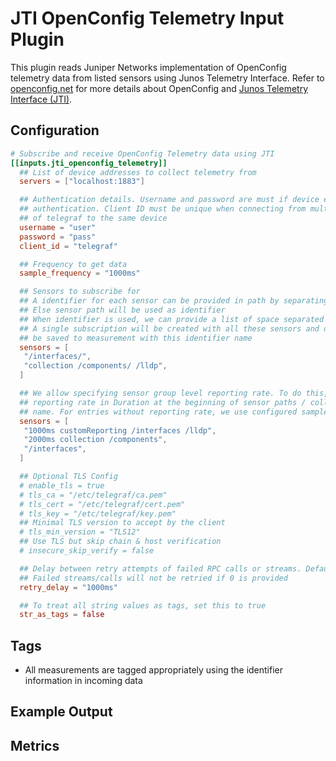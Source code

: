# JTI OpenConfig Telemetry Input Plugin

This plugin reads Juniper Networks implementation of OpenConfig telemetry data
from listed sensors using Junos Telemetry Interface. Refer to
[openconfig.net](http://openconfig.net/) for more details about OpenConfig and
[Junos Telemetry Interface (JTI)][1].

[1]: https://www.juniper.net/documentation/en_US/junos/topics/concept/junos-telemetry-interface-oveview.html

## Configuration

```toml @sample.conf
# Subscribe and receive OpenConfig Telemetry data using JTI
[[inputs.jti_openconfig_telemetry]]
  ## List of device addresses to collect telemetry from
  servers = ["localhost:1883"]

  ## Authentication details. Username and password are must if device expects
  ## authentication. Client ID must be unique when connecting from multiple instances
  ## of telegraf to the same device
  username = "user"
  password = "pass"
  client_id = "telegraf"

  ## Frequency to get data
  sample_frequency = "1000ms"

  ## Sensors to subscribe for
  ## A identifier for each sensor can be provided in path by separating with space
  ## Else sensor path will be used as identifier
  ## When identifier is used, we can provide a list of space separated sensors.
  ## A single subscription will be created with all these sensors and data will
  ## be saved to measurement with this identifier name
  sensors = [
   "/interfaces/",
   "collection /components/ /lldp",
  ]

  ## We allow specifying sensor group level reporting rate. To do this, specify the
  ## reporting rate in Duration at the beginning of sensor paths / collection
  ## name. For entries without reporting rate, we use configured sample frequency
  sensors = [
   "1000ms customReporting /interfaces /lldp",
   "2000ms collection /components",
   "/interfaces",
  ]

  ## Optional TLS Config
  # enable_tls = true
  # tls_ca = "/etc/telegraf/ca.pem"
  # tls_cert = "/etc/telegraf/cert.pem"
  # tls_key = "/etc/telegraf/key.pem"
  ## Minimal TLS version to accept by the client
  # tls_min_version = "TLS12"
  ## Use TLS but skip chain & host verification
  # insecure_skip_verify = false

  ## Delay between retry attempts of failed RPC calls or streams. Defaults to 1000ms.
  ## Failed streams/calls will not be retried if 0 is provided
  retry_delay = "1000ms"

  ## To treat all string values as tags, set this to true
  str_as_tags = false
```

## Tags

- All measurements are tagged appropriately using the identifier information
  in incoming data

## Example Output

## Metrics
